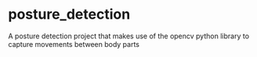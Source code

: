 # posture_detection
A posture detection project that makes use of the opencv python library to capture movements between body parts
